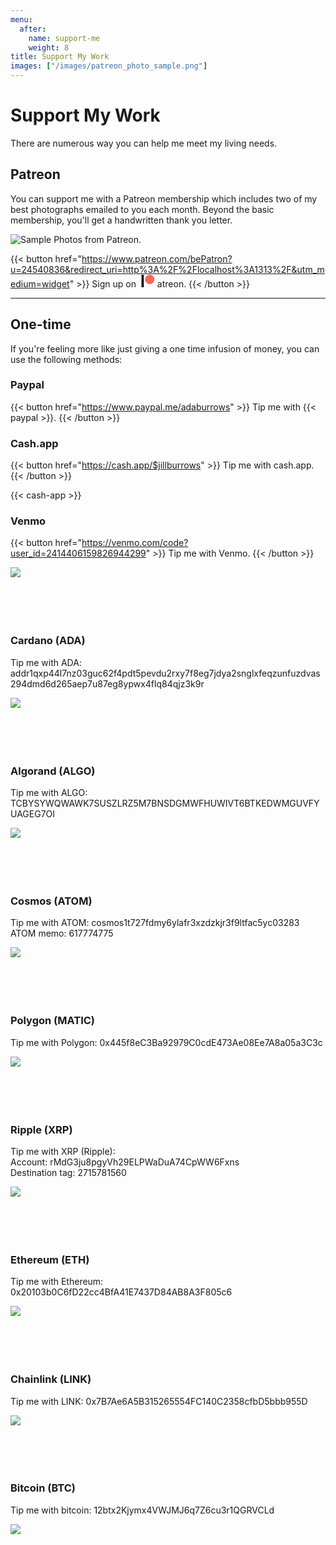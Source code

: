 ```yaml
---
menu:
  after:
    name: support-me
    weight: 8
title: Support My Work
images: ["/images/patreon_photo_sample.png"]
---
```


# Support My Work

There are numerous way you can help me meet my living needs.

## Patreon

You can support me with a Patreon membership which includes two of my best photographs emailed to you each month. Beyond the basic membership, you'll get a handwritten thank you letter.

![Sample Photos from Patreon.](/images/patreon_photo_sample.png)

{{< button href="https://www.patreon.com/bePatron?u=24540836&redirect_uri=http%3A%2F%2Flocalhost%3A1313%2F&utm_medium=widget" >}}
  Sign up on <svg class="display: inline-block; margin-bottom: -15px;" height="20px" version="1.1" viewBox="0 0 569 546" width="30px" xmlns="http://www.w3.org/2000/svg"><title>Patreon logo</title><g><circle style="fill: rgb(249, 104, 84)" cx="362.589996" cy="204.589996" data-fill="1" r="204.589996"></circle><rect data-fill="2" height="545.799988" width="100" x="0" y="0"></rect></g></svg>atreon.
{{< /button >}}

---

## One-time

If you're feeling more like just giving a one time infusion of money, you can use the following methods:

### Paypal

{{< button href="https://www.paypal.me/adaburrows" >}}
  Tip me with {{< paypal >}}.
{{< /button >}}

### Cash.app

{{< button href="https://cash.app/$jillburrows" >}}
  Tip me with cash.app.
{{< /button >}}

{{< cash-app >}}

### Venmo

{{< button href="https://venmo.com/code?user_id=2414406159826944299" >}}
  Tip me with Venmo.
{{< /button >}}

![](images/venmo.png)
<br />
<br />
<br />
<br />
<br />

### Cardano (ADA)

Tip me with ADA: addr1qxp44l7nz03guc62f4pdt5pevdu2rxy7f8eg7jdya2snglxfeqzunfuzdvas294dmd6d265aep7u87eg8ypwx4flq84qjz3k9r

![](images/ada.png)
<br />
<br />
<br />
<br />
<br />

### Algorand (ALGO)

Tip me with ALGO: TCBYSYWQWAWK7SUSZLRZ5M7BNSDGMWFHUWIVT6BTKEDWMGUVFYUAGEG7OI

![](images/algo.png)
<br />
<br />
<br />
<br />
<br />

### Cosmos (ATOM)

Tip me with ATOM: cosmos1t727fdmy6ylafr3xzdzkjr3f9ltfac5yc03283<br />
ATOM memo: 617774775

![](images/cosmos.png)
<br />
<br />
<br />
<br />
<br />

### Polygon (MATIC)

Tip me with Polygon: 0x445f8eC3Ba92979C0cdE473Ae08Ee7A8a05a3C3c

![](images/matic.png)
<br />
<br />
<br />
<br />
<br />

### Ripple (XRP)

Tip me with XRP (Ripple):<br />
Account: rMdG3ju8pgyVh29ELPWaDuA74CpWW6Fxns<br />
Destination tag: 2715781560

![](images/xrp.png)
<br />
<br />
<br />
<br />
<br />

### Ethereum (ETH)

Tip me with Ethereum: 0x20103b0C6fD22cc4BfA41E7437D84AB8A3F805c6

![](images/eth.png)
<br />
<br />
<br />
<br />
<br />

### Chainlink (LINK)

Tip me with LINK: 0x7B7Ae6A5B315265554FC140C2358cfbD5bbb955D

![](images/link.png)
<br />
<br />
<br />
<br />
<br />

### Bitcoin (BTC)

Tip me with bitcoin: 12btx2Kjymx4VWJMJ6q7Z6cu3r1QGRVCLd

![](images/btc.png)
<br />
<br />
<br />
<br />
<br />
